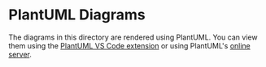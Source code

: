 # PlantUML Diagrams

The diagrams in this directory are rendered using PlantUML. You can view them using the [PlantUML VS Code extension](https://marketplace.visualstudio.com/items?itemName=jebbs.plantuml) or using PlantUML's [online server](https://www.plantuml.com/plantuml/uml/SyfFKj2rKt3CoKnELR1Io4ZDoSa70000).